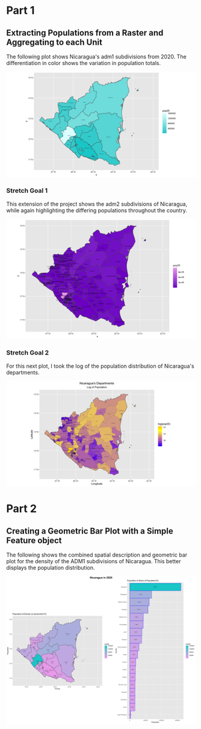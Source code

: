 # Part 1
## Extracting Populations from a Raster and Aggregating to each Unit

The following plot shows Nicaragua's adm1 subdivisions from 2020. The differentiation in color shows the variation in population totals. 

![](nic_pop20.png)

### Stretch Goal 1

This extension of the project shows the adm2 subdivisions of Nicaragua, while again highlighting the differing populations throughout the country.

![](nic_pop20_adm2.png)

### Stretch Goal 2

For this next plot, I took the log of the population distribution of Nicaragua's departments.

![](nic_log_pop20.png)

# Part 2
## Creating a Geometric Bar Plot with a Simple Feature object

The following shows the combined spatial description and geometric bar plot for the density of the ADM1 subdivisions of Nicaragua. This better displays the population distribution.

![](nicaraguapop.png)



